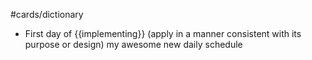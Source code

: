 #cards/dictionary 

- First day of {{implementing}} (apply in a manner consistent with its purpose or design) my awesome new daily schedule
